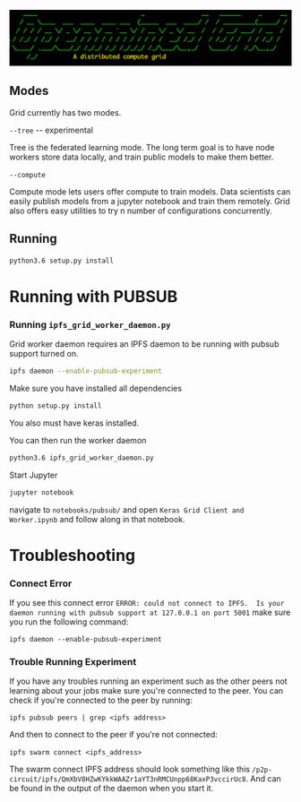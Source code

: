 ![wtf](images/banner.png)

## Modes

Grid currently has two modes.

`--tree` -- experimental

Tree is the federated learning mode.  The long term goal is to have node workers store data
locally, and train public models to make them better.

`--compute`

Compute mode lets users offer compute to train models.  Data scientists can easily publish models from
a jupyter notebook and train them remotely.  Grid also offers easy utilities to try n number of
configurations concurrently.

## Running

```sh
python3.6 setup.py install
```

# Running with PUBSUB
### Running `ipfs_grid_worker_daemon.py`

Grid worker daemon requires an IPFS daemon to be running with pubsub support
turned on.

```sh
ipfs daemon --enable-pubsub-experiment
```

Make sure you have installed all dependencies

```sh
python setup.py install
```

You also must have keras installed.

You can then run the worker daemon
```sh
python3.6 ipfs_grid_worker_daemon.py
```

Start Jupyter
```sh
jupyter notebook
```

navigate to `notebooks/pubsub/` and open `Keras Grid Client and Worker.ipynb` and
follow along in that notebook.

# Troubleshooting

### Connect Error

If you see this connect error `ERROR: could not connect to IPFS.  Is your daemon running with pubsub support at 127.0.0.1 on port 5001` make sure you run the following command:

```
ipfs daemon --enable-pubsub-experiment
```

### Trouble Running Experiment

If you have any troubles running an experiment such as the other peers not learning about your jobs make sure you're connected to the peer. You can check if you're connected to the peer by running:

```
ipfs pubsub peers | grep <ipfs address>
```

And then to connect to the peer if you're not connected:

`ipfs swarm connect <ipfs_address>`

The swarm connect IPFS address should look something like this `/p2p-circuit/ipfs/QmXbV8HZwKYkkWAAZr1aYT3nRMCUnpp68KaxP3vccirUc8`. And can be found in the output of the daemon when you start it.
